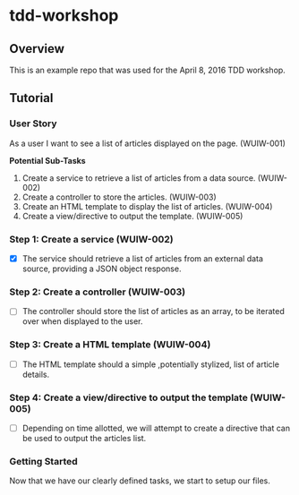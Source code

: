 # tdd-workshop

## Overview
This is an example repo that was used for the April 8, 2016 TDD workshop.

## Tutorial

### User Story
As a user I want to see a list of articles displayed on the page. (WUIW-001)

**Potential Sub-Tasks**

1. Create a service to retrieve a list of articles from a data source. (WUIW-002)
1. Create a controller to store the articles. (WUIW-003)
1. Create an HTML template to display the list of articles. (WUIW-004)
1. Create a view/directive to output the template. (WUIW-005)

### Step 1: Create a service (WUIW-002)
- [x] The service should retrieve a list of articles from an external data source, providing a JSON object response.

### Step 2: Create a controller (WUIW-003)
- [ ] The controller should store the list of articles as an array, to be iterated over when displayed to the user.

### Step 3: Create a HTML template (WUIW-004)
- [ ] The HTML template should a simple ,potentially stylized, list of article details.  

### Step 4: Create a view/directive to output the template (WUIW-005)
- [ ] Depending on time allotted, we will attempt to create a directive that can be used to output the articles list.

### Getting Started
Now that we have our clearly defined tasks, we start to setup our files.
